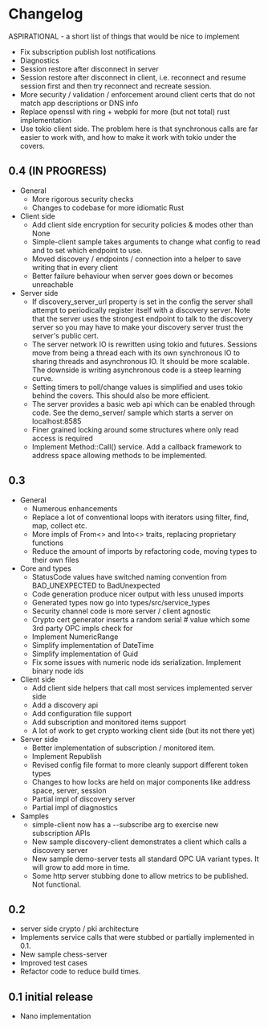 # Changelog

ASPIRATIONAL - a short list of things that would be nice to implement
  - Fix subscription publish lost notifications
  - Diagnostics
  - Session restore after disconnect in server
  - Session restore after disconnect in client, i.e. reconnect and resume session first and then try reconnect and recreate session.
  - More security / validation / enforcement around client certs that do not match app descriptions or DNS info
  - Replace openssl with ring + webpki for more (but not total) rust implementation
  - Use tokio client side. The problem here is that synchronous calls are far easier to work with, and how to make it
    work with tokio under the covers.

## 0.4 (IN PROGRESS)
  - General
    - More rigorous security checks
    - Changes to codebase for more idiomatic Rust
  - Client side
    - Add client side encryption for security policies & modes other than None
    - Simple-client sample takes arguments to change what config to read and to set which endpoint to use.
    - Moved discovery / endpoints / connection into a helper to save writing that in every client
    - Better failure behaviour when server goes down or becomes unreachable
  - Server side
    - If discovery_server_url property is set in the config the server shall attempt to periodically
      register itself with a discovery server. Note that the server uses the strongest endpoint to talk to the discovery
      server so you may have to make your discovery server trust the server's public cert.
    - The server network IO is rewritten using tokio and futures. Sessions move from being a thread each with its own
      synchronous IO to sharing threads and asynchronous IO. It should be more scalable. The downside is writing
      asynchronous code is a steep learning curve.
    - Setting timers to poll/change values is simplified and uses tokio behind the covers. This should also be more
      efficient.
    - The server provides a basic web api which can be enabled through code. See the demo_server/ sample which
      starts a server on localhost:8585
    - Finer grained locking around some structures where only read access is required
    - Implement Method::Call() service. Add a callback framework to address space allowing methods to be implemented.

## 0.3
  - General
    - Numerous enhancements
    - Replace a lot of conventional loops with iterators using filter, find, map, collect etc.
    - More impls of From<> and Into<> traits, replacing proprietary functions
    - Reduce the amount of imports by refactoring code, moving types to their own files
  - Core and types
    - StatusCode values have switched naming convention from BAD_UNEXPECTED to BadUnexpected 
    - Code generation produce nicer output with less unused imports
    - Generated types now go into types/src/service_types
    - Security channel code is more server / client agnostic
    - Crypto cert generator inserts a random serial # value which some 3rd party OPC impls check for
    - Implement NumericRange
    - Simplify implementation of DateTime
    - Simplify implementation of Guid
    - Fix some issues with numeric node ids serialization. Implement binary node ids
  - Client side
    - Add client side helpers that call most services implemented server side
    - Add a discovery api
    - Add configuration file support
    - Add subscription and monitored items support
    - A lot of work to get crypto working client side (but its not there yet)
  - Server side
    - Better implementation of subscription / monitored item.
    - Implement Republish
    - Revised config file format to more cleanly support different token types
    - Changes to how locks are held on major components like address space, server, session
    - Partial impl of discovery server
    - Partial impl of diagnostics 
  - Samples
    - simple-client now has a --subscribe arg to exercise new subscription APIs
    - New sample discovery-client demonstrates a client which calls a discovery server
    - New sample demo-server tests all standard OPC UA variant types. It will grow to add more in time.
    - Some http server stubbing done to allow metrics to be published. Not functional.
  
## 0.2 
  - server side crypto / pki architecture
  - Implements service calls that were stubbed or partially implemented in 0.1.
  - New sample chess-server
  - Improved test cases
  - Refactor code to reduce build times.
  
## 0.1 initial release 
  - Nano implementation

